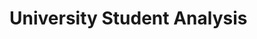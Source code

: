 # University Student Analysis
<!-- 
---

# **📌 Step 1: Define the Research Scope**  
### **✅ To-Do:**  
1. Clearly outline your research objectives (e.g., predicting GPA, analyzing stress levels).  
2. Identify key questions you want to answer (e.g., "Does social media usage impact grades?").  
3. Decide on the ML models you want to build (GPA prediction, stress classification, etc.).  

### **🚫 Avoid:**  
- Collecting unnecessary data points that don’t align with your objectives.  
- Making the survey too long (students may lose interest).  

---

# **📌 Step 2: Design the Data Collection Process**  
### **✅ To-Do:**  
1. Create a **Google Form, Typeform, or custom Django form** with all survey questions.  
2. Ensure **anonymity & ethical data collection** (ask for consent, avoid sensitive personal info).  
3. Plan to collect responses over a few weeks from **a diverse group of students**.  
4. Store responses in a **database (PostgreSQL, SQLite, or Firebase)** for easy access.  
5. Set up an **API (Django REST Framework)** to collect responses programmatically.  

### **🚫 Avoid:**  
- Asking for sensitive personal data (e.g., student IDs, addresses).  
- Relying on a small or biased sample (e.g., only one class or department).  

---

# **📌 Step 3: Data Cleaning & Preprocessing**  
### **✅ To-Do:**  
1. Load collected data using **Pandas** and check for missing values.  
2. Standardize numerical data (e.g., scale hours of study, social media usage).  
3. Convert categorical variables (e.g., "Yes/No" answers) into numerical form.  
4. Handle missing data using **imputation techniques** (mean, median, or mode).  
5. Store the cleaned dataset in **CSV format** or a database for analysis.  

### **🚫 Avoid:**  
- Keeping unstructured or inconsistent data (e.g., "2 hrs" vs. "two hours").  
- Ignoring outliers (e.g., someone reporting 20 hours of study per day).  

---

# **📌 Step 4: Exploratory Data Analysis (EDA)**  
### **✅ To-Do:**  
1. Use **Seaborn and Matplotlib** to visualize distributions and correlations.  
2. Identify **trends and patterns** (e.g., Do students who sleep more perform better?).  
3. Create **heatmaps** to see correlations between study habits, stress, and GPA.  
4. Generate **boxplots** for outlier detection (e.g., extreme social media usage).  
5. Summarize key insights in a report or dashboard.  

### **🚫 Avoid:**  
- Jumping into ML without understanding your dataset.  
- Assuming correlation means causation (e.g., more coffee ≠ higher GPA).  

---

# **📌 Step 5: Build & Train ML Models**  
### **✅ To-Do:**  
1. Split data into **training and testing sets** (e.g., 80% train, 20% test).  
2. Train different models for different tasks:  
   - **Linear Regression** (GPA prediction).  
   - **Logistic Regression** (stress classification).  
   - **Decision Trees & Random Forests** (feature importance analysis).  
   - **Clustering (K-Means)** (grouping students by behavior).  
3. Evaluate models using **accuracy, RMSE, confusion matrices, etc.**.  
4. Optimize models using **hyperparameter tuning (GridSearchCV, RandomizedSearchCV)**.  

### **🚫 Avoid:**  
- Overfitting by training on **too little data** or using **too many features**.  
- Using only one model—try **multiple** and compare results.  

---

# **📌 Step 6: Deploy Prediction APIs (Optional)**  
### **✅ To-Do:**  
1. Deploy your trained models using **Django REST Framework**.  
2. Create API endpoints where users can submit their own study habits and get predictions.  
3. Save trained models using **Joblib or Pickle** for reuse.  
4. Test API responses with **Postman or frontend UI**.  

### **🚫 Avoid:**  
- Deploying untested models—always validate predictions before going live.  

---

# **📌 Step 7: Visualize Insights with a Dashboard**  
### **✅ To-Do:**  
1. Choose a visualization tool:  
   - **Streamlit** (easiest, Python-based).  
   - **Dash (Plotly)** (for interactive graphs).  
   - **React with Chart.js or Recharts** (for a web-based frontend).  
2. Display key metrics:  
   - **GPA vs. Study Hours**  
   - **Stress Levels by Department**  
   - **Social Media Usage vs. Productivity**  
   - **Optimal Sleep for Best Performance**  
3. Allow users to input data and get real-time predictions.  

### **🚫 Avoid:**  
- Overloading the dashboard with too much data—focus on **clear, actionable insights**.  

---

# **📌 Step 8: Write a Research Report (Optional)**  
### **✅ To-Do:**  
1. Summarize key findings from the data analysis and ML models.  
2. Include **charts, tables, and insights** for clarity.  
3. Discuss **real-world implications** (e.g., how students can optimize study habits).  
4. Propose future research ideas or improvements.  

### **🚫 Avoid:**  
- Presenting raw data without explanations.  
- Making conclusions without statistical backing.  

---

# **📌 Step 9: Deployment & Sharing**  
### **✅ To-Do:**  
1. Deploy your app using **Render, Vercel, or Heroku**.  
2. Share insights with students & faculty (if applicable).  
3. Get feedback and refine models based on real-world usage.  

### **🚫 Avoid:**  
- Deploying without security—make sure **sensitive data is protected**.  

--- -->